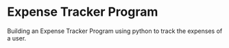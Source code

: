 # Expense Tracker Program
 Building an Expense Tracker Program using python to track the expenses of a user.
